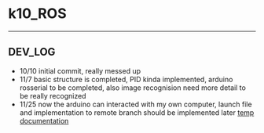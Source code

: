 # k10_ROS

---

## DEV_LOG

- 10/10 initial commit, really messed up
- 11/7 basic structure is completed, PID kinda implemented, arduino rosserial to be completed, also image recognision need more detail to be really recognized
- 11/25 now the arduino can interacted with my own computer, launch file and implementation to remote branch should be implemented later
[temp documentation](https://hackmd.io/kZHMFXYTRdOGfET8HEQPqQ)
